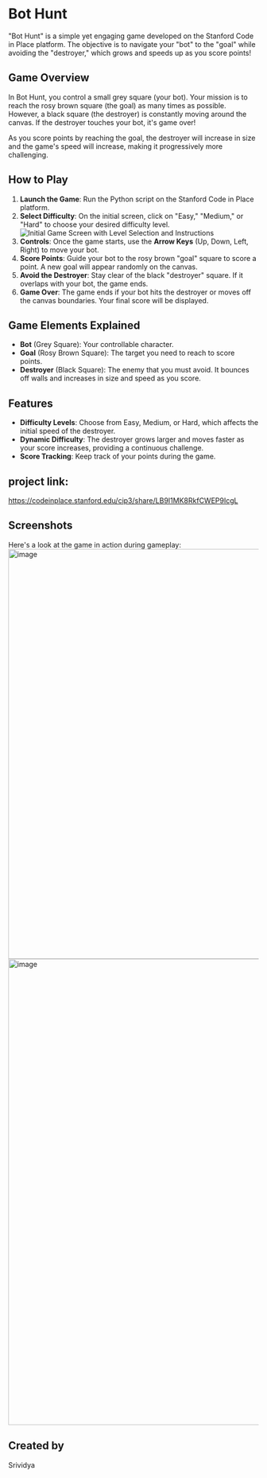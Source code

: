 # Bot Hunt

"Bot Hunt" is a simple yet engaging game developed on the Stanford Code in Place platform. The objective is to navigate your "bot" to the "goal" while avoiding the "destroyer," which grows and speeds up as you score points!

## Game Overview

In Bot Hunt, you control a small grey square (your bot). Your mission is to reach the rosy brown square (the goal) as many times as possible. However, a black square (the destroyer) is constantly moving around the canvas. If the destroyer touches your bot, it's game over!

As you score points by reaching the goal, the destroyer will increase in size and the game's speed will increase, making it progressively more challenging.

## How to Play

1.  **Launch the Game**: Run the Python script on the Stanford Code in Place platform.
2.  **Select Difficulty**: On the initial screen, click on "Easy," "Medium," or "Hard" to choose your desired difficulty level.
    ![Initial Game Screen with Level Selection and Instructions](image_fd56b9.png)
3.  **Controls**: Once the game starts, use the **Arrow Keys** (Up, Down, Left, Right) to move your bot.
4.  **Score Points**: Guide your bot to the rosy brown "goal" square to score a point. A new goal will appear randomly on the canvas.
5.  **Avoid the Destroyer**: Stay clear of the black "destroyer" square. If it overlaps with your bot, the game ends.
6.  **Game Over**: The game ends if your bot hits the destroyer or moves off the canvas boundaries. Your final score will be displayed.

## Game Elements Explained

* **Bot** (Grey Square): Your controllable character.
* **Goal** (Rosy Brown Square): The target you need to reach to score points.
* **Destroyer** (Black Square): The enemy that you must avoid. It bounces off walls and increases in size and speed as you score.

## Features

* **Difficulty Levels**: Choose from Easy, Medium, or Hard, which affects the initial speed of the destroyer.
* **Dynamic Difficulty**: The destroyer grows larger and moves faster as your score increases, providing a continuous challenge.
* **Score Tracking**: Keep track of your points during the game.

## project link: 
https://codeinplace.stanford.edu/cip3/share/LB9I1MK8RkfCWEP9IcgL

## Screenshots

Here's a look at the game in action during gameplay:
<img width="948" height="824" alt="image" src="https://github.com/user-attachments/assets/2deab868-50d0-4103-a689-b692dab1bf61" />
<img width="1894" height="937" alt="image" src="https://github.com/user-attachments/assets/eeb77434-9a15-4651-9ddd-83c7564dd92d" />



## Created by

Srividya
